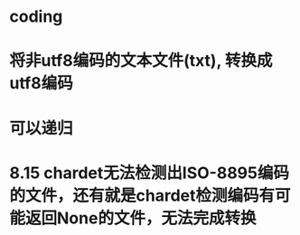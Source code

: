 # coding
# 将非utf8编码的文本文件(txt), 转换成utf8编码
# 可以递归
# 8.15 chardet无法检测出ISO-8895编码的文件，还有就是chardet检测编码有可能返回None的文件，无法完成转换
